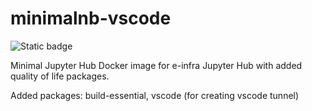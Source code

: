 # minimalnb-vscode
![Static badge](https://img.shields.io/static/v1?message=dockerhub&logo=docker&labelColor=5c5c5c&color=blue&logoColor=white&label=%20&link=https%3A%2F%2Fhub.docker.com%2Fr%2Fwicwik%2Fminimalnb-vscode)

Minimal Jupyter Hub Docker image for e-infra Jupyter Hub with added quality of life packages.

Added packages: build-essential, vscode (for creating vscode tunnel)